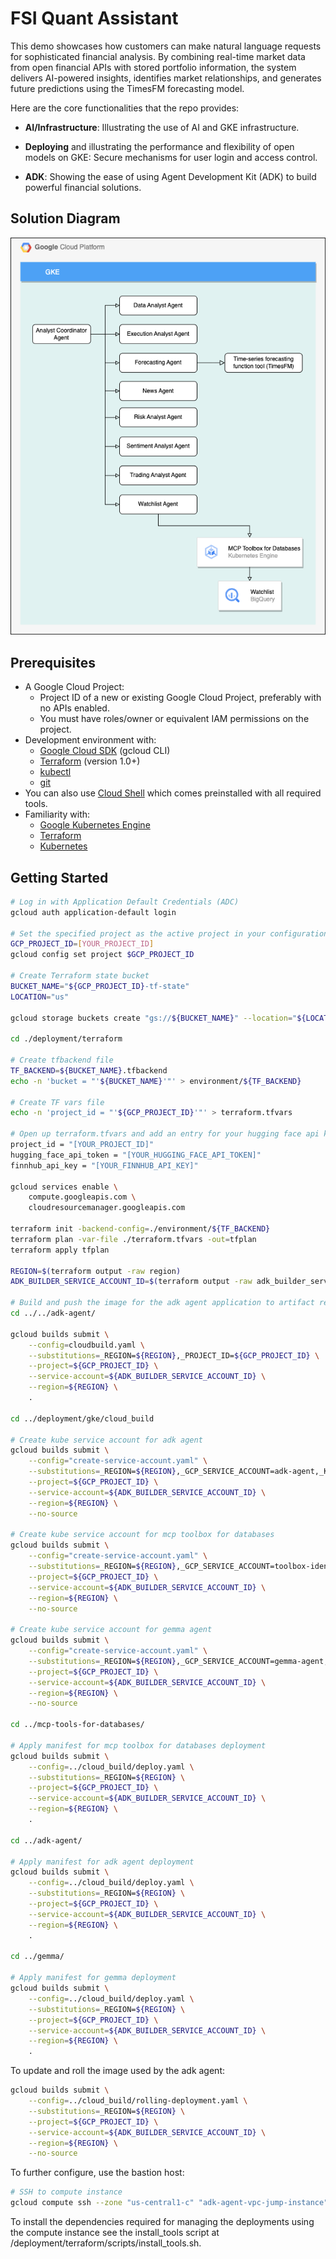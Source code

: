 # FSI Quant Assistant

This demo showcases how customers can make natural language requests for
sophisticated financial analysis. By combining real-time market data from open
financial APIs with stored portfolio information, the system delivers AI-powered
insights, identifies market relationships, and generates future predictions
using the TimesFM forecasting model.

Here are the core functionalities that the repo provides:

- **AI/Infrastructure**: Illustrating the use of AI and GKE infrastructure.

- **Deploying** and illustrating the performance and flexibility of open models
  on GKE: Secure mechanisms for user login and access control.

- **ADK**: Showing the ease of using Agent Development Kit (ADK) to build
  powerful financial solutions.

## Solution Diagram

![A diagram of the solution](solution_diagram.png)

## Prerequisites

- A Google Cloud Project:
    - Project ID of a new or existing Google Cloud Project, preferably with no
      APIs enabled.
    - You must have roles/owner or equivalent IAM permissions on the project.
- Development environment with:
    - [Google Cloud SDK](https://cloud.google.com/sdk) (gcloud CLI)
    - [Terraform](https://www.terraform.io/) (version 1.0+)
    - [kubectl](https://kubernetes.io/docs/tasks/tools/)
    - [git](https://git-scm.com/)
- You can also use [Cloud Shell](https://shell.cloud.google.com) which comes
  preinstalled with all required tools.
- Familiarity with:
    - [Google Kubernetes Engine](https://cloud.google.com/kubernetes-engine)
    - [Terraform](https://www.terraform.io/)
    - [Kubernetes](https://kubernetes.io/)

## Getting Started

```bash
# Log in with Application Default Credentials (ADC)
gcloud auth application-default login

# Set the specified project as the active project in your configuration
GCP_PROJECT_ID=[YOUR_PROJECT_ID]
gcloud config set project $GCP_PROJECT_ID

# Create Terraform state bucket
BUCKET_NAME="${GCP_PROJECT_ID}-tf-state"
LOCATION="us"

gcloud storage buckets create "gs://${BUCKET_NAME}" --location="${LOCATION}" --uniform-bucket-level-access

cd ./deployment/terraform

# Create tfbackend file
TF_BACKEND=${BUCKET_NAME}.tfbackend
echo -n 'bucket = "'${BUCKET_NAME}'"' > environment/${TF_BACKEND}

# Create TF vars file
echo -n 'project_id = "'${GCP_PROJECT_ID}'"' > terraform.tfvars

# Open up terraform.tfvars and add an entry for your hugging face api key and finnhub api key.
project_id = "[YOUR_PROJECT_ID]"
hugging_face_api_token = "[YOUR_HUGGING_FACE_API_TOKEN]"
finnhub_api_key = "[YOUR_FINNHUB_API_KEY]"

gcloud services enable \
    compute.googleapis.com \
    cloudresourcemanager.googleapis.com

terraform init -backend-config=./environment/${TF_BACKEND}
terraform plan -var-file ./terraform.tfvars -out=tfplan
terraform apply tfplan

REGION=$(terraform output -raw region)
ADK_BUILDER_SERVICE_ACCOUNT_ID=$(terraform output -raw adk_builder_service_account_id)

# Build and push the image for the adk agent application to artifact registry
cd ../../adk-agent/

gcloud builds submit \
    --config=cloudbuild.yaml \
    --substitutions=_REGION=${REGION},_PROJECT_ID=${GCP_PROJECT_ID} \
    --project=${GCP_PROJECT_ID} \
    --service-account=${ADK_BUILDER_SERVICE_ACCOUNT_ID} \
    --region=${REGION} \
    .

cd ../deployment/gke/cloud_build

# Create kube service account for adk agent
gcloud builds submit \
    --config="create-service-account.yaml" \
    --substitutions=_REGION=${REGION},_GCP_SERVICE_ACCOUNT=adk-agent,_KSA_SERVICE_ACCOUNT=adk-agent-ksa,_NAMESPACE=adk-agent-demo \
    --project=${GCP_PROJECT_ID} \
    --service-account=${ADK_BUILDER_SERVICE_ACCOUNT_ID} \
    --region=${REGION} \
    --no-source

# Create kube service account for mcp toolbox for databases
gcloud builds submit \
    --config="create-service-account.yaml" \
    --substitutions=_REGION=${REGION},_GCP_SERVICE_ACCOUNT=toolbox-identity,_KSA_SERVICE_ACCOUNT=toolbox-identity-ksa,_NAMESPACE=mcp-toolbox-demo \
    --project=${GCP_PROJECT_ID} \
    --service-account=${ADK_BUILDER_SERVICE_ACCOUNT_ID} \
    --region=${REGION} \
    --no-source

# Create kube service account for gemma agent
gcloud builds submit \
    --config="create-service-account.yaml" \
    --substitutions=_REGION=${REGION},_GCP_SERVICE_ACCOUNT=gemma-agent,_KSA_SERVICE_ACCOUNT=gemma-agent-ksa,_NAMESPACE=gemma-gke-demo \
    --project=${GCP_PROJECT_ID} \
    --service-account=${ADK_BUILDER_SERVICE_ACCOUNT_ID} \
    --region=${REGION} \
    --no-source

cd ../mcp-tools-for-databases/

# Apply manifest for mcp toolbox for databases deployment
gcloud builds submit \
    --config=../cloud_build/deploy.yaml \
    --substitutions=_REGION=${REGION} \
    --project=${GCP_PROJECT_ID} \
    --service-account=${ADK_BUILDER_SERVICE_ACCOUNT_ID} \
    --region=${REGION} \
    .

cd ../adk-agent/

# Apply manifest for adk agent deployment
gcloud builds submit \
    --config=../cloud_build/deploy.yaml \
    --substitutions=_REGION=${REGION} \
    --project=${GCP_PROJECT_ID} \
    --service-account=${ADK_BUILDER_SERVICE_ACCOUNT_ID} \
    --region=${REGION} \
    .

cd ../gemma/

# Apply manifest for gemma deployment
gcloud builds submit \
    --config=../cloud_build/deploy.yaml \
    --substitutions=_REGION=${REGION} \
    --project=${GCP_PROJECT_ID} \
    --service-account=${ADK_BUILDER_SERVICE_ACCOUNT_ID} \
    --region=${REGION} \
    .
```

To update and roll the image used by the adk agent:

```bash
gcloud builds submit \
    --config=../cloud_build/rolling-deployment.yaml \
    --substitutions=_REGION=${REGION} \
    --project=${GCP_PROJECT_ID} \
    --service-account=${ADK_BUILDER_SERVICE_ACCOUNT_ID} \
    --region=${REGION} \
    --no-source
```

To further configure, use the bastion host:

```bash
# SSH to compute instance
gcloud compute ssh --zone "us-central1-c" "adk-agent-vpc-jump-instance" --tunnel-through-iap --project ${GCP_PROJECT_ID}
```

To install the dependencies required for managing the deployments using the
compute instance see the install_tools script at
/deployment/terraform/scripts/install_tools.sh.
